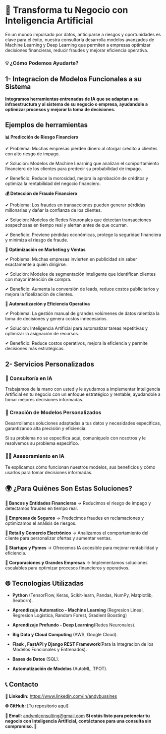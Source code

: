 # **🚀 Transforma tu Negocio con Inteligencia Artificial**

En un mundo impulsado por datos, anticiparse a riesgos y oportunidades es clave para el éxito, nuestra consultoría desarrolla modelos avanzados de Machine Learning y Deep Learning que permiten a empresas optimizar decisiones financieras, reducir fraudes y mejorar eficiencia operativa.

### 💡 ¿Cómo Podemos Ayudarte?

## 1- Integracion de Modelos Funcionales a su Sistema

**Integramos herramientas entrenadas de IA que se adaptan a su infraestructura y al sistema de su negocio o empresa, 
 ayudandole a optimizar procesos y mejorar la toma de decisiones.**

## Ejemplos de herramientas

**📊 Predicción de Riesgo Financiero**

✔ Problema: Muchas empresas pierden dinero al otorgar crédito a clientes con alto riesgo de impago.

✔ Solución: Modelos de Machine Learning que analizan el comportamiento financiero de los clientes para predecir su probabilidad de impago.

✔ Beneficio: Reduce la morosidad, mejora la aprobación de créditos y optimiza la rentabilidad del negocio financiero.

**💰 Detección de Fraude Financiero**

✔ Problema: Los fraudes en transacciones pueden generar pérdidas millonarias y dañar la confianza de los clientes.

✔ Solución: Modelos de Redes Neuronales que detectan transacciones sospechosas en tiempo real y alertan antes de que ocurran.

✔ Beneficio: Previene pérdidas económicas, protege la seguridad financiera y minimiza el riesgo de fraude.

**🎡 Optimización en Marketing y Ventas**

✔ Problema: Muchas empresas invierten en publicidad sin saber exactamente a quién dirigirse.

✔ Solución: Modelos de segmentación inteligente que identifican clientes con mayor intención de compra.

✔ Beneficio: Aumenta la conversión de leads, reduce costos publicitarios y mejora la fidelización de clientes.

**🔄 Automatización y Eficiencia Operativa**

✔ Problema: La gestión manual de grandes volúmenes de datos ralentiza la toma de decisiones y genera costos innecesarios.


✔ Solución: Inteligencia Artificial para automatizar tareas repetitivas y optimizar la asignación de recursos.

✔ Beneficio: Reduce costos operativos, mejora la eficiencia y permite decisiones más estratégicas.

## 2- Servicios Personalizados

### **💼 Consultoría en IA**

Trabajamos de la mano con usted y le ayudamos a implementar Inteligencia Artificial en tu negocio con un enfoque estratégico y rentable, ayudandole a tomar mejores decisiones informadas.

### **🔬 Creación de Modelos Personalizados**

Desarrollamos soluciones adaptadas a tus datos y necesidades específicas, garantizando alta precisión y eficiencia.

Si su problema no se especifica aquí, comuniquelo con nosotros y le resolvemos su problema especifico.

### **🧑‍🎓 Asesoramiento en IA**

Te explicamos cómo funcionan nuestros modelos, sus beneficios y cómo usarlos para tomar decisiones informadas.

## 🌍 ¿Para Quiénes Son Estas Soluciones?

**🏦 Bancos y Entidades Financieras** → Reducimos el riesgo de impago y detectamos fraudes en tiempo real.

**💼 Empresas de Seguros** → Predecimos fraudes en reclamaciones y optimizamos el análisis de riesgos.

**🛒 Retail y Comercio Electrónico** → Analizamos el comportamiento del cliente para personalizar ofertas y aumentar ventas.

**🌟 Startups y Pymes** → Ofrecemos IA accesible para mejorar rentabilidad y eficiencia.

**🏰 Corporaciones y Grandes Empresas** → Implementamos soluciones escalables para optimizar procesos financieros y operativos.

## 🌐 Tecnologías Utilizadas

- **Python** (TensorFlow, Keras, Scikit-learn, Pandas, NumPy, Matplotlib, Seaborn).

- **Aprendizaje Automatico - Machine Learning** (Regresion Lineal, Regresion Logistica, Random Forest, Gradient Boosting)

- **Aprendizaje Profundo - Deep Learning**(Redes Neuronales).
 
- **Big Data y Cloud Computing** (AWS, Google Cloud).
 
- **Flask , FastAPI y Django REST Framework**(Para la Integracion de los Modelos Funcionales y Entrenados).
 
- **Bases de Datos** (SQL).

- **Automatización de Modelos** (AutoML, TPOT).

## 📞 Contacto

**👥 LinkedIn:** https://www.linkedin.com/in/andybussines

**🌐 GitHub:** [Tu repositorio aquí]

**💌 Email:** andymlconsulting@gmail.com
**Si estás listo para potenciar tu negocio con Inteligencia Artificial, contáctanos para una consulta sin compromiso. 🚀**

